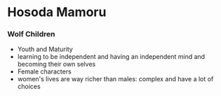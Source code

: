 # Hosoda Mamoru
### Wolf Children
- Youth and Maturity
- learning to be independent and having an independent mind and becoming their own selves
- Female characters
- women's lives are way richer than males: complex and have a lot of choices